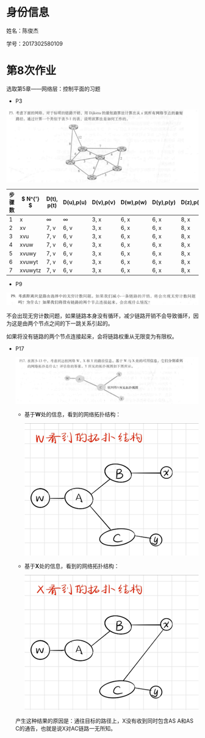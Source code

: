 # 身份信息

姓名：陈俊杰

学号：2017302580109



# 第8次作业

选取第5章——网络层：控制平面的习题



+ P3

![](images\P3.png)





| 步骤数 | $ N^{'} $ | D(t), p(t) | D(u),p(u) | D(v),p(v) | D(w),p(w) | D(y),p(y) | D(z),p(z) |
| ------ | --------- | ---------- | --------- | --------- | --------- | --------- | --------- |
| 1      | x         | ∞          | ∞         | 3, x      | 6, x      | 6, x      | 8, x      |
| 2      | xv        | 7, v       | 6, v      | 3, x      | 6, x      | 6, x      | 8, x      |
| 3      | xvu       | 7, v       | 6, v      | 3, x      | 6, x      | 6, x      | 8, x      |
| 4      | xvuw      | 7, v       | 6, v      | 3, x      | 6, x      | 6, x      | 8, x      |
| 5      | xvuwy     | 7, v       | 6, v      | 3, x      | 6, x      | 6, x      | 8, x      |
| 6      | xvuwyt    | 7, v       | 6, v      | 3, x      | 6, x      | 6, x      | 8, x      |
| 7      | xvuwytz   | 7, v       | 6, v      | 3, x      | 6, x      | 6, x      | 8, x      |





+ P9

![](images\P9.png)

不会出现无穷计数问题，如果链路本身没有循环，减少链路开销不会导致循环，因为这是由两个节点之间的下一跳关系引起的。

如果将没有链路的两个节点连接起来，会将链路权重从无限变为有限权。





+ P17

  ![](images\P17.png)

  + 基于**W**处的信息，看到的网络拓扑结构：

    ![](images\ViewOfW.png)

  + 基于**X**处的信息，看到的网络拓扑结构：

    ![](images\ViewOfX.png)

  产生这种结果的原因是：通往目标的路径上，X没有收到同时包含AS A和AS C的通告，也就是说X对AC链路一无所知。